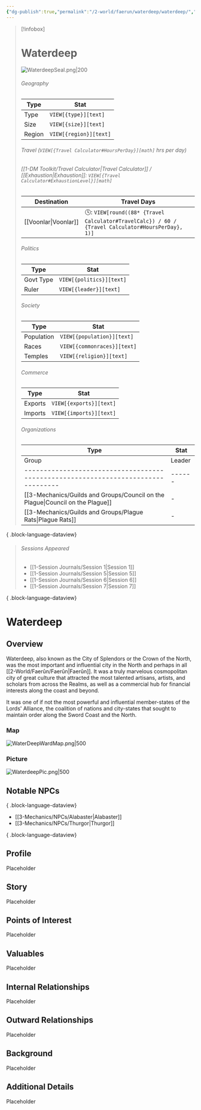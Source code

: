 ```yaml
---
{"dg-publish":true,"permalink":"/2-world/faerun/waterdeep/waterdeep/","tags":["Category/Settlement"],"created":"2025-02-22T16:39:58.745-05:00","updated":"2025-02-24T21:29:31.222-05:00"}
---
```



> [!infobox]
> # Waterdeep
> ![WaterdeepSeal.png|200](/img/user/z_Assets/WaterdeepSeal.png)
> ###### Geography
> Type |  Stat |
> ---|---|
> Type | `VIEW[{type}][text]` |
> Size | `VIEW[{size}][text]` |
> Region | `VIEW[{region}][text]` |
> ###### Travel (`VIEW[{Travel Calculator#HoursPerDay}][math]` hrs per day)
> ###### [[1-DM Toolkit/Travel Calculator\|Travel Calculator]]  / [[Exhaustion\|Exhaustion]]: `VIEW[{Travel Calculator#ExhaustionLevel}][math]`
> Destination |  Travel Days  |
> ---|---|
> [[Voonlar\|Voonlar]] | 🕓: `VIEW[round((88* {Travel Calculator#TravelCalc}) / 60 / {Travel Calculator#HoursPerDay}, 1)]`      |
> ###### Politics
> Type |  Stat |
> ---|---|
> Govt Type | `VIEW[{politics}][text]` |
> Ruler | `VIEW[{leader}][text]`|
> ###### Society
> Type |  Stat |
> ---|---|
> Population | `VIEW[{population}][text]` |
> Races | `VIEW[{commonraces}][text]`|
> Temples | `VIEW[{religion}][text]` |
> ###### Commerce
> Type |  Stat |
> ---|---|
> Exports | `VIEW[{exports}][text]` |
> Imports | `VIEW[{imports}][text]` |
> ###### Organizations
> Type |  Stat |
> ---|---|
>  | Group                                                                             | Leader |
> | --------------------------------------------------------------------------------- | ------ |
> | [[3-Mechanics/Guilds and Groups/Council on the Plague\|Council on the Plague]] | \-     |
> | [[3-Mechanics/Guilds and Groups/Plague Rats\|Plague Rats]]                     | \-     |
> 
{ .block-language-dataview}
> ###### Sessions Appeared
>  - [[1-Session Journals/Session 1\|Session 1]]
> - [[1-Session Journals/Session 5\|Session 5]]
> - [[1-Session Journals/Session 6\|Session 6]]
> - [[1-Session Journals/Session 7\|Session 7]]
> 
{ .block-language-dataview}

# Waterdeep
## Overview
Waterdeep, also known as the City of Splendors or the Crown of the North, was the most important and influential city in the North and perhaps in all [[2-World/Faerûn/Faerûn\|Faerûn]]. It was a truly marvelous cosmopolitan city of great culture that attracted the most talented artisans, artists, and scholars from across the Realms, as well as a commercial hub for financial interests along the coast and beyond.

It was one of if not the most powerful and influential member-states of the Lords' Alliance, the coalition of nations and city-states that sought to maintain order along the Sword Coast and the North.

### Map
![WaterDeepWardMap.png|500](/img/user/z_Assets/WaterDeepWardMap.png)

### Picture
![WaterdeepPic.png|500](/img/user/z_Assets/WaterdeepPic.png)


## Notable NPCs

{ .block-language-dataview}
- [[3-Mechanics/NPCs/Alabaster\|Alabaster]]
- [[3-Mechanics/NPCs/Thurgor\|Thurgor]]

{ .block-language-dataview}

## Profile
Placeholder

## Story
Placeholder

## Points of Interest
Placeholder

## Valuables
Placeholder

## Internal Relationships
Placeholder

## Outward Relationships
Placeholder

## Background
Placeholder

## Additional Details
Placeholder

